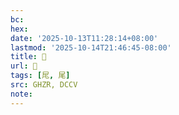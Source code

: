 ```yaml
---
bc:
hex:
date: '2025-10-13T11:28:14+08:00'
lastmod: '2025-10-14T21:46:45-08:00'
title: 󰜉
url: 󰜉
tags: [㞑, 尾]
src: GHZR, DCCV
note:
---
```


